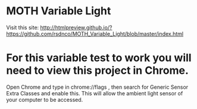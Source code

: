 # MOTH Variable Light

Visit this site: http://htmlpreview.github.io/?https://github.com/rsdnco/MOTH_Variable_Light/blob/master/index.html

# For this variable test to work you will need to view this project in Chrome. 


Open Chrome and type in chrome://flags , then search for Generic Sensor Extra Classes and enable this.
This will allow the ambient light sensor of your computer to be accessed.

